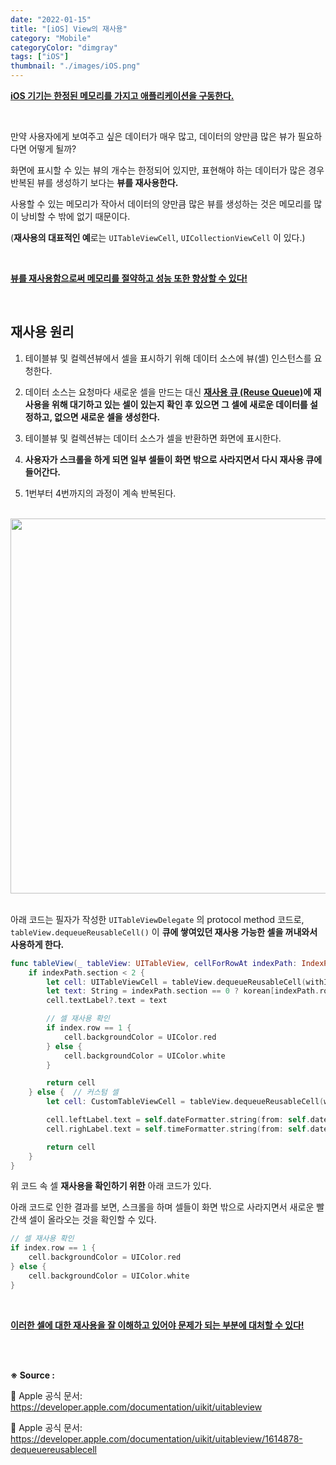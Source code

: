 ```yaml
---
date: "2022-01-15"
title: "[iOS] View의 재사용"
category: "Mobile"
categoryColor: "dimgray"
tags: ["iOS"]
thumbnail: "./images/iOS.png"
---
```


**<u>iOS 기기는 한정된 메모리를 가지고 애플리케이션을 구동한다.</u>**

<br />

만약 사용자에게 보여주고 싶은 데이터가 매우 많고, 데이터의 양만큼 많은 뷰가 필요하다면 어떻게 될까?

화면에 표시할 수 있는 뷰의 개수는 한정되어 있지만, 표현해야 하는 데이터가 많은 경우 반복된 뷰를 생성하기 보다는 **뷰를 재사용한다.**

사용할 수 있는 메모리가 작아서 데이터의 양만큼 많은 뷰를 생성하는 것은 메모리를 많이 낭비할 수 밖에 없기 때문이다.

(**재사용의 대표적인 예**로는 `UITableViewCell`, `UICollectionViewCell` 이 있다.)

<br />

**<u>뷰를 재사용함으로써 메모리를 절약하고 성능 또한 향상할 수 있다!</u>**

<br />

## 재사용 원리

1. 테이블뷰 및 컬렉션뷰에서 셀을 표시하기 위해 데이터 소스에 뷰(셀) 인스턴스를 요청한다.

2. 데이터 소스는 요청마다 새로운 셀을 만드는 대신 **<u>재사용 큐 (Reuse Queue)</u>에 재사용을 위해 대기하고 있는 셀이 있는지 확인 후 있으면 그 셀에 새로운 데이터를 설정하고, 없으면 새로운 셀을 생성한다.**

3. 테이블뷰 및 컬렉션뷰는 데이터 소스가 셀을 반환하면 화면에 표시한다.

4. **사용자가 스크롤을 하게 되면 일부 셀들이 화면 밖으로 사라지면서 다시 재사용 큐에 들어간다.**

5. 1번부터 4번까지의 과정이 계속 반복된다.

<br />

<div style="text-align: center">
  <img src="https://cphinf.pstatic.net/mooc/20180123_238/1516693254362pGT39_PNG/126_0.png" width="600">
</div>

<br />

아래 코드는 필자가 작성한 `UITableViewDelegate` 의 protocol method 코드로,  `tableView.dequeueReusableCell()` 이 **큐에 쌓여있던 재사용 가능한 셀을 꺼내와서 사용하게 한다.**

```swift
func tableView(_ tableView: UITableView, cellForRowAt indexPath: IndexPath) -> UITableViewCell {
    if indexPath.section < 2 {
        let cell: UITableViewCell = tableView.dequeueReusableCell(withIdentifier: self.cellIdentifier, for: indexPath)
        let text: String = indexPath.section == 0 ? korean[indexPath.row] : english[indexPath.row]
        cell.textLabel?.text = text

        // 셀 재사용 확인
        if index.row == 1 {
            cell.backgroundColor = UIColor.red
        } else {
            cell.backgroundColor = UIColor.white
        }

        return cell
    } else {  // 커스텀 셀
        let cell: CustomTableViewCell = tableView.dequeueReusableCell(withIdentifier: self.customCellIdentifier, for: indexPath) as! CustomTableViewCell

        cell.leftLabel.text = self.dateFormatter.string(from: self.dates[indexPath.row])
        cell.righLabel.text = self.timeFormatter.string(from: self.dates[indexPath.row])

        return cell
    }
}
```

위 코드 속 셀 **재사용을 확인하기 위한** 아래 코드가 있다.

아래 코드로 인한 결과를 보면, 스크롤을 하며 셀들이 화면 밖으로 사라지면서 새로운 빨간색 셀이 올라오는 것을 확인할 수 있다.

```swift
// 셀 재사용 확인
if index.row == 1 {
    cell.backgroundColor = UIColor.red
} else {
    cell.backgroundColor = UIColor.white
}
```

<br />

**<u>이러한 셀에 대한 재사용을 잘 이해하고 있어야 문제가 되는 부분에 대처할 수 있다!</u>**

<br />
<br />

**※ Source :**

🍎 Apple 공식 문서: https://developer.apple.com/documentation/uikit/uitableview

🍎 Apple 공식 문서: https://developer.apple.com/documentation/uikit/uitableview/1614878-dequeuereusablecell